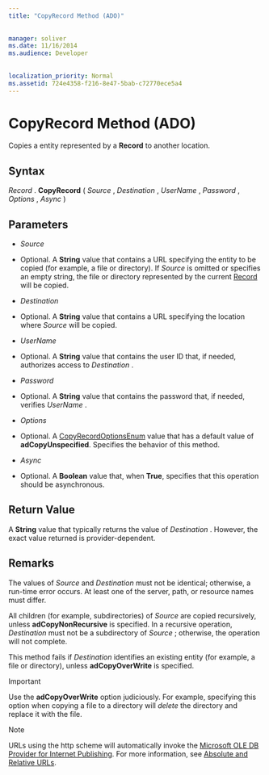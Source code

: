 ```yaml
---
title: "CopyRecord Method (ADO)"
  
  
manager: soliver
ms.date: 11/16/2014
ms.audience: Developer
 
  
localization_priority: Normal
ms.assetid: 724e4358-f216-8e47-5bab-c72770ece5a4
---
```


# CopyRecord Method (ADO)

Copies a entity represented by a **Record** to another location. 
  
## Syntax

 *Record*  . **CopyRecord** (  *Source*  ,  *Destination*  ,  *UserName*  ,  *Password*  ,  *Options*  ,  *Async*  ) 
  
## Parameters

-  *Source* 
    
- Optional. A **String** value that contains a URL specifying the entity to be copied (for example, a file or directory). If  *Source*  is omitted or specifies an empty string, the file or directory represented by the current [Record](record-object-ado.md) will be copied. 
    
-  *Destination* 
    
- Optional. A **String** value that contains a URL specifying the location where  *Source*  will be copied. 
    
-  *UserName* 
    
- Optional. A **String** value that contains the user ID that, if needed, authorizes access to  *Destination*  . 
    
-  *Password* 
    
- Optional. A **String** value that contains the password that, if needed, verifies  *UserName*  . 
    
-  *Options* 
    
- Optional. A [CopyRecordOptionsEnum](copyrecordoptionsenum.md) value that has a default value of **adCopyUnspecified**. Specifies the behavior of this method. 
    
-  *Async* 
    
- Optional. A **Boolean** value that, when **True**, specifies that this operation should be asynchronous. 
    
## Return Value

A **String** value that typically returns the value of  *Destination*  . However, the exact value returned is provider-dependent. 
  
## Remarks

The values of  *Source*  and  *Destination*  must not be identical; otherwise, a run-time error occurs. At least one of the server, path, or resource names must differ. 
  
All children (for example, subdirectories) of  *Source*  are copied recursively, unless **adCopyNonRecursive** is specified. In a recursive operation,  *Destination*  must not be a subdirectory of  *Source*  ; otherwise, the operation will not complete. 
  
This method fails if  *Destination*  identifies an existing entity (for example, a file or directory), unless **adCopyOverWrite** is specified. 
  
> [!IMPORTANT]
> Use the **adCopyOverWrite** option judiciously. For example, specifying this option when copying a file to a directory will  *delete*  the directory and replace it with the file. 
  
> [!NOTE]
> URLs using the http scheme will automatically invoke the [Microsoft OLE DB Provider for Internet Publishing](microsoft-ole-db-provider-for-internet-publishing.md). For more information, see [Absolute and Relative URLs](absolute-and-relative-urls.md). 
  

